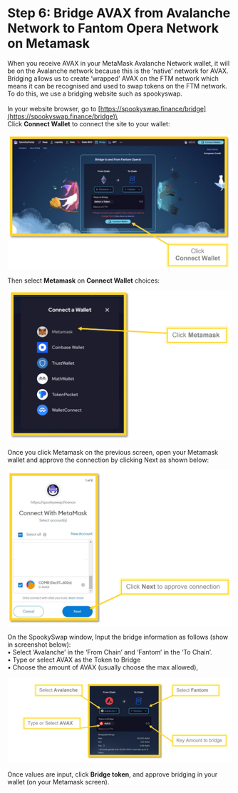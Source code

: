 # Step 6: Bridge AVAX from Avalanche Network to Fantom Opera  Network on Metamask

When you receive AVAX in your MetaMask Avalanche Network wallet, it will be on the Avalanche network because this is the ‘native’ network for AVAX. Bridging allows us to create ‘wrapped’ AVAX on the FTM network which means it can be recognised and used to swap tokens on the FTM network. To do this, we use a bridging website such as spookyswap.\
\
In your website browser, go to [https://spookyswap.finance/bridge](https://spookyswap.finance/bridge)\
\
Click **Connect Wallet** to connect the site to your wallet:

![](<../../.gitbook/assets/image (4) (1).png>)

Then select **Metamask** on **Connect Wallet** choices:

![](<../../.gitbook/assets/image (31) (1) (1) (1).png>)

Once you click Metamask on the previous screen, open your Metamask wallet and approve the connection by clicking Next as shown below:

![](<../../.gitbook/assets/image (17) (1) (1).png>)

On the SpookySwap window, Input the bridge information as follows (show in screenshot below):\
&#x20;      • Select ‘Avalanche’ in the ‘From Chain’ and ‘Fantom’ in the ‘To Chain’. \
&#x20;      • Type or select AVAX as the Token to Bridge \
&#x20;      • Choose the amount of AVAX (usually choose the max allowed),

![](<../../.gitbook/assets/image (39) (1) (1).png>)

Once values are input, click **Bridge token**, and approve bridging in your wallet (on your Metamask screen).
